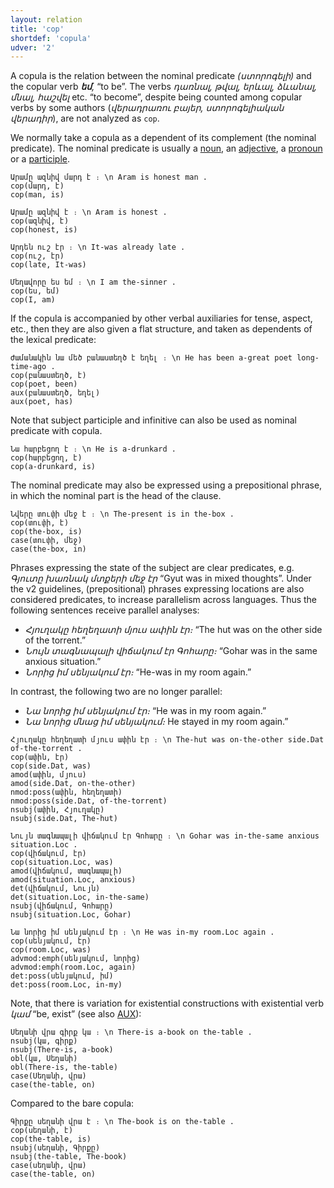 ```yaml
---
layout: relation
title: 'cop'
shortdef: 'copula'
udver: '2'
---
```


A copula is the relation between the nominal predicate _(ստորոգելի)_ and
the copular verb _<b>եմ</b>,_ “to be”. The verbs _դառնալ, թվալ, երևալ, ձևանալ, մնալ, հաշվել_ etc. “to become”, despite being counted among copular verbs by some authors (_վերադրառու բայեր, ստորոգելիական վերադիր_),
are not analyzed as `cop`.

We normally take a copula as a dependent of its complement (the nominal predicate).
The nominal predicate is usually a [noun](NOUN), an [adjective](ADJ), a [pronoun](PRON)
or a <a href="../feat/VerbForm.html#Part">participle</a>.

~~~ sdparse
Արամը ազնիվ մարդ է ։ \n Aram is honest man .
cop(մարդ, է)
cop(man, is)
~~~

~~~ sdparse
Արամը ազնիվ է ։ \n Aram is honest .
cop(ազնիվ, է)
cop(honest, is)
~~~

~~~ sdparse
Արդեն ուշ էր ։ \n It-was already late .
cop(ուշ, էր)
cop(late, It-was)
~~~

~~~ sdparse
Մեղավորը ես եմ ։ \n I am the-sinner .
cop(ես, եմ)
cop(I, am)
~~~

If the copula is accompanied by other verbal auxiliaries for tense, aspect, etc., then they are also given a flat structure, and taken as dependents of the lexical predicate:

~~~ sdparse
Ժամանակին նա մեծ բանաստեղծ է եղել ։ \n He has been a-great poet long-time-ago . 
cop(բանաստեղծ, է)
cop(poet, been)
aux(բանաստեղծ, եղել)
aux(poet, has)
~~~

Note that subject participle and infinitive can also be used as nominal predicate with copula.

~~~ sdparse
Նա հարբեցող է ։ \n He is a-drunkard .
cop(հարբեցող, է)
cop(a-drunkard, is)
~~~

The nominal predicate may also be expressed using a prepositional phrase, in which the nominal part is the head of the clause.

~~~ sdparse
Նվերը տուփի մեջ է ։ \n The-present is in the-box .
cop(տուփի, է)
cop(the-box, is)
case(տուփի, մեջ)
case(the-box, in)
~~~

Phrases expressing the state of the subject are clear predicates, e.g. _Գյուտը խառնակ մտքերի մեջ էր_ “Gyut was in mixed thoughts”.
Under the v2 guidelines, (prepositional) phrases expressing locations are also considered predicates, to increase parallelism across languages.
Thus the following sentences receive parallel analyses:

- _Հյուղակը հեղեղատի մյուս ափին էր։_ “The hut was on the other side of the torrent.”
- _Նույն տագնապալի վիճակում էր Գոհարը։_ “Gohar was in the same anxious situation.”
- _Նորից իմ սենյակում էր։_ “He-was in my room again.”

In contrast, the following two are no longer parallel:

- _Նա նորից իմ սենյակում էր։_ “He was in my room again.”
- _Նա նորից մնաց իմ սենյակում։_ He stayed in my room again.”

~~~ sdparse
Հյուղակը հեղեղատի մյուս ափին էր ։ \n The-hut was on-the-other side.Dat of-the-torrent .
cop(ափին, էր)
cop(side.Dat, was)
amod(ափին, մյուս)
amod(side.Dat, on-the-other)
nmod:poss(ափին, հեղեղատի)
nmod:poss(side.Dat, of-the-torrent)
nsubj(ափին, Հյուղակը)
nsubj(side.Dat, The-hut)
~~~

~~~ sdparse
Նույն տագնապալի վիճակում էր Գոհարը ։ \n Gohar was in-the-same anxious situation.Loc .
cop(վիճակում, էր)
cop(situation.Loc, was)
amod(վիճակում, տագնապալի)
amod(situation.Loc, anxious)
det(վիճակում, Նույն)
det(situation.Loc, in-the-same)
nsubj(վիճակում, Գոհարը)
nsubj(situation.Loc, Gohar)
~~~

~~~ sdparse
Նա նորից իմ սենյակում էր ։ \n He was in-my room.Loc again .
cop(սենյակում, էր)
cop(room.Loc, was)
advmod:emph(սենյակում, նորից)
advmod:emph(room.Loc, again)
det:poss(սենյակում, իմ)
det:poss(room.Loc, in-my)
~~~

Note, that there is variation for existential constructions with existential verb _կամ_ “be, exist” (see also [AUX]()):

~~~ sdparse
Սեղանի վրա գիրք կա ։ \n There-is a-book on the-table .
nsubj(կա, գիրք)
nsubj(There-is, a-book)
obl(կա, Սեղանի)
obl(There-is, the-table)
case(Սեղանի, վրա)
case(the-table, on)
~~~

Compared to the bare copula:

~~~ sdparse
Գիրքը սեղանի վրա է ։ \n The-book is on the-table .
cop(սեղանի, է)
cop(the-table, is)
nsubj(սեղանի, Գիրքը)
nsubj(the-table, The-book)
case(սեղանի, վրա)
case(the-table, on)
~~~
<!-- Interlanguage links updated Po lis 14 15:35:18 CET 2022 -->
